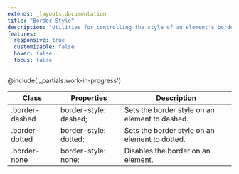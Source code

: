 ```yaml
---
extends: _layouts.documentation
title: "Border Style"
description: "Utilities for controlling the style of an element's borders."
features:
  responsive: true
  customizable: false
  hover: false
  focus: false
---
```


@include('_partials.work-in-progress')

<div class="border-t border-grey-lighter">
  <table class="w-full text-left" style="border-collapse: collapse;">
    <thead>
      <tr>
        <th class="text-sm font-semibold text-grey-darker p-2 bg-grey-lightest">Class</th>
        <th class="text-sm font-semibold text-grey-darker p-2 bg-grey-lightest">Properties</th>
        <th class="text-sm font-semibold text-grey-darker p-2 bg-grey-lightest">Description</th>
      </tr>
    </thead>
    <tbody class="align-baseline">
      <tr>
        <td class="p-2 border-t border-smoke font-mono text-xs text-purple-dark">.border-dashed</td>
        <td class="p-2 border-t border-smoke font-mono text-xs text-blue-dark">border-style: dashed;</td>
        <td class="p-2 border-t border-smoke text-sm text-grey-darker">Sets the border style on an element to dashed.</td>
      </tr>
      <tr>
        <td class="p-2 border-t border-smoke-light font-mono text-xs text-purple-dark">.border-dotted</td>
        <td class="p-2 border-t border-smoke-light font-mono text-xs text-blue-dark">border-style: dotted;</td>
        <td class="p-2 border-t border-smoke-light text-sm text-grey-darker">Sets the border style on an element to dotted.</td>
      </tr>
      <tr>
        <td class="p-2 border-t border-smoke-light font-mono text-xs text-purple-dark">.border-none</td>
        <td class="p-2 border-t border-smoke-light font-mono text-xs text-blue-dark">border-style: none;</td>
        <td class="p-2 border-t border-smoke-light text-sm text-grey-darker">Disables the border on an element.</td>
      </tr>
    </tbody>
  </table>
</div>
